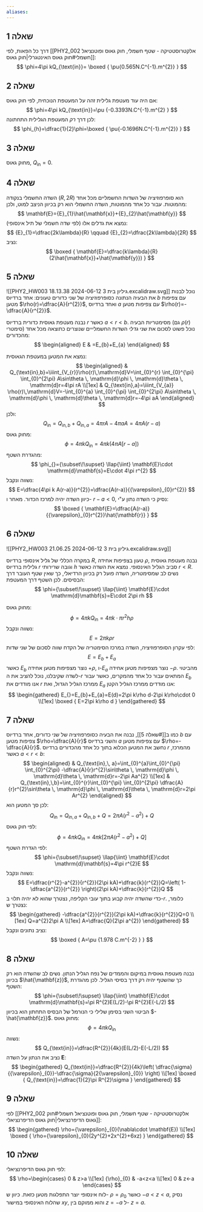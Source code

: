 ```yaml
---
aliases:
---
```

## שאלה 1

דרך כל הפאות, לפי [[PHY2_002 אלקטרוסטטיקה - שטף חשמלי, חוק גאוס ופוטנציאל חשמלי#חוק גאוס האינטגרלי|חוק גאוס]]:
$$
\phi=4\pi kQ_{\text{in}}=
\boxed {
\pu{0.565N.C^{-1}.m^{2}}
 }
 $$
## שאלה 2
אם היה עוד מעטפת גלילית זהה על המעטפת הנוכחית, לפי חוק גאוס:
$$
\phi=4\pi kQ_{\text{in}}=\pu {-0.3393N.C^{-1}.m^{2} }
$$
לכן דרך *רק* המעטפת הגלילית התחתונה:
$$
\phi_{h}=\dfrac{1}{2}\phi=\boxed {
\pu{-0.1696N.C^{-1}.m^{2}}
 }
$$

## שאלה 3
מחוק גאוס, $Q_{\text{in}}=0$.


## שאלה 4
השדה החשמלי בנקודה $(R,2R)$ הוא סופרפוזיציה של השדות החשמליים מכל אחד מהמוטות.
עבור כל אחד מהמוטות, השדה החשמלי הוא רק בכיוון הניצב למוט, ולכן:
$$
\mathbf{E}={E}_{1}\hat{\mathbf{x}}+{E}_{2}\hat{\mathbf{y}}
$$
נמצא את גדלים אלו (לפי שדה חשמלי של תיל אינסופי):
$$
{E}_{1}=\dfrac{2k\lambda}{R} \qquad  {E}_{2}=\dfrac{2k\lambda}{2R}
$$
נציב:
$$
\boxed {
\mathbf{E}=\dfrac{k\lambda}{R}(2\hat{\mathbf{x}}+\hat{\mathbf{y}})
 }
$$
## שאלה 5
![[PHY2_HW003 גיליון בית 3 2024-06-12 18.13.38.excalidraw.svg]]
נוכל לבנות את הבעיה הנתונה כסופרפוזיציה של שני כדורים טעונים: אחד ברדיוס $b$ עם צפיפות מטען $\rho(r)=\dfrac{A}{r^{2}}$, ואחד ברדיוס $a$ עם צפיפות מטען $\rho(r)=-\dfrac{A}{r^{2}}$.

נבנה מעטפת גאוסית כדורית ברדיוס $r$ כאשר $a<r<b$.
מסימטריות הבעיה (גם $\rho(r)$ סימטרי) נוכל פשוט לסכום את שני *גדלי* השדות החשמלייים שנוצרים כתוצאה מכל אחד מהכדורים:
$$
\begin{aligned}
E & =E_{b}+E_{a}
\end{aligned}
$$

נמצא את המטען במעטפת הגאוסית:
$$
\begin{aligned}
 & Q_{\text{in},b}=\iiint_{V_{r}}\rho(r)\,\mathrm{d}V=\int_{0}^{r} \int_{0}^{\pi} \int_{0}^{2\pi} A\sin\theta \, \mathrm{d}\phi  \, \mathrm{d}\theta   \, \mathrm{d}r=4\pi rA \\[1ex]
 & Q_{\text{in},a}=\iiint_{V_{a}} \rho(r)\,\mathrm{d}V=-\int_{0}^{a} \int_{0}^{\pi} \int_{0}^{2\pi} A\sin\theta \, \mathrm{d}\phi   \, \mathrm{d}\theta  \, \mathrm{d}r=-4\pi aA 
\end{aligned} 
$$
ולכן:
$$
Q_{\text{in}}=Q_{\text{in},b}+Q_{\text{in},a}=4\pi rA-4\pi aA=4\pi A(r-a)
$$
מחוק גאוס:
$$
\phi_{}=4\pi kQ_{\text{in}}=4\pi k(4\pi A[r-a])
$$
מהגדרת השטף:
$$
\phi_{}={\subset\!\supset} \llap{\iint} \mathbf{E}\cdot \mathrm{d}\mathbf{s}=E\cdot 4\pi r^{2}
$$
נשווה ונקבל:
$$
E=\dfrac{4\pi k A(r-a)}{r^{2}}=\dfrac{A(r-a)}{{\varepsilon}_{0}r^{2}} 
$$
כיוון השדה יהיה למרכז הכדור. מאחר ו- $r-a<0$, נסיק כי השדה נתון ע"י:
$$
\boxed {
\mathbf{E}=\dfrac{A(r-a)}{{\varepsilon}_{0}r^{2}}\hat{\mathbf{r}}
 }
$$
## שאלה 6
![[PHY2_HW003 גיליון בית 3 2024-06-12 21.06.25.excalidraw.svg]]

במקרה הכללי של גליל אינסופי ברדיוס $R$, טעון בצפיפות אחידה $\rho$, נבנה מעטפת גאוסית גלילית ברדיוס $r$ וגובה שרירותי $h$ סביב הגליל האינסופי. נמצא את השדה כאשר $r<R$.
נשים לב שמסימטריה, השדה פועל רק בכיוון הרדיאלי, כך שאין שטף העובר דרך הבסיסים. לכן השטף דרך המעטפת:
$$
\phi={\subset\!\supset} \llap{\iint} \mathbf{E}\cdot \mathrm{d}\mathbf{s}=E\cdot 2\pi rh
$$

מחוק גאוס:
$$
\phi=4\pi kQ_{\text{in}}=4\pi k\cdot \pi r^{2}h\rho
$$
נשווה ונקבל:
$$
E=2\pi k\rho r
$$
לפי עקרון הסופרפוזיציה, השדה במרכז הסימטריה של הקדח שווה לסכום של שני שדות:
$$
E=E_{b}+E_{a}
$$
כאשר $E_{b}$ נוצר מצפיפות מטען אחידה $+\rho$, ו-$E_{a}$ נוצר מצפיפות מטען אחידה $-\rho$. מהביטוי לשדה שקיבלנו, נוכל להציב את ה-$r$ המתאים עבור כל אחד מהמקרים, כאשר עבור $E_{b}$ אנו מודדים את $r$ ממרכז הגליל הגדול, ואת $E_{a}$ אנו מודדים ממרכז הגליל הקטן:
$$
\begin{gathered}
E_{}=E_{b}+E_{a}=E(d)=2\pi k\rho d-2\pi k\rho\cdot 0 \\[1ex]
\boxed {
E=2\pi k\rho d
 }
\end{gathered}
$$

## שאלה 7
כמו ב[[#שאלה 5]], נבנה את הבעיה כסופרפוזיציה של שני כדורים, אחד ברדיוס $b$ עם צפיפות מטען $\rho=\dfrac{A}{r}$ והשני ברדיוס $a$ עם צפיפות מטען $\rho=-\dfrac{A}{r}$. נחשב את המטען הכלוא בתוך כל אחד מהכדורים ברדיוס $r$ מהמרכז, כאשר $a<r<b$:
$$
\begin{aligned}
 & Q_{\text{in},\, a}=\int_{0}^{a}\int_{0}^{\pi} \int_{0}^{2\pi} -\dfrac{A}{r}r^{2}\sin\theta \, \mathrm{d}\phi  \, \mathrm{d}\theta   \, \mathrm{d}r=-2\pi Aa^{2}  \\[1ex]
 & Q_{\text{in},\,b}=\int_{0}^{r}\int_{0}^{\pi} \int_{0}^{2\pi} \dfrac{A}{r}r^{2}\sin\theta \, \mathrm{d}\phi  \, \mathrm{d}\theta   \, \mathrm{d}r=2\pi Ar^{2} 
\end{aligned}
$$
לכן סך המטען הוא:
$$
Q_{\text{in}}=Q_{\text{in},a}+Q_{\text{in},b}+Q=2\pi A(r^{2}-a^{2})+Q
$$
לפי חוק גאוס:
$$
\phi=4\pi kQ_{\text{in}}=4\pi k[2\pi A(r^{2}-a^{2})+Q]
$$
לפי הגדרת השטף:
$$
\phi={\subset\!\supset} \llap{\iint} \mathbf{E}\cdot \mathrm{d}\mathbf{s}=4\pi r^{2}E
$$
נשווה ונקבל:
$$
E=\dfrac{r^{2}-a^{2}}{r^{2}}(2\pi kA)+\dfrac{k}{r^{2}}Q=\left( 1-\dfrac{a^{2}}{r^{2}} \right)(2\pi kA)+\dfrac{k}{r^{2}}Q
$$
כדי שהשדה יהיה קבוע בתוך עובי הקליפה, נצטרך שהוא לא יהיה תלוי ב-$r$. כלומר, נצטרך ש:
$$
\begin{gathered}
-\dfrac{a^{2}}{r^{2}}(2\pi kA)+\dfrac{k}{r^{2}}Q=0 \\[1ex]
Q=a^{2}2\pi A \\[1ex]
A=\dfrac{Q}{2\pi a^{2}}
\end{gathered}
$$
נציב נתונים ונקבל:
$$
\boxed {
A=\pu {1.978 C.m^{-2} }
 }
$$

## שאלה 8
נבנה מעטפת גאוסית במיקום והממדים של נפח הגליל הנתון. נשים לב שהשדה הוא רק בכיוון $\hat{\mathbf{z}}$, כך שהשטף יהיה רק דרך בסיסי הגליל. לכן מהגדרת השטף:
$$
\phi={\subset\!\supset} \llap{\iint} \mathbf{E}\cdot \mathrm{d}\mathbf{s}=\pi R^{2}E(L/2)-\pi R^{2}E(-L/2)
$$
הביטוי השני בסימן שלילי כי הנורמל של הבסיס התחתון הוא בכיוון $-\hat{\mathbf{z}}$.
מחוק גאוס:
$$
\phi=4\pi kQ_{\text{in}}
$$
נשווה:
$$
Q_{\text{in}}=\dfrac{R^{2}}{4k}(E(L/2)-E(-L/2))
$$
נציב את הנתון על השדה $\mathbf{E}$:
$$
\begin{gathered}
Q_{\text{in}}=\dfrac{R^{2}}{4k}\left( \dfrac{\sigma}{{\varepsilon}_{0}}-\dfrac{\sigma}{2{\varepsilon}_{0}} \right) \\[1ex]
\boxed {
Q_{\text{in}}=\dfrac{1}{2}\pi R^{2}\sigma
 }
\end{gathered}
$$

## שאלה 9
לפי [[PHY2_002 אלקטרוסטטיקה - שטף חשמלי, חוק גאוס ופוטנציאל חשמלי#חוק גאוס הדיפרנציאלי|חוק גאוס הדיפרנציאלי]]:
$$
\begin{gathered}
\rho={\varepsilon}_{0}(\nabla\cdot \mathbf{E}) \\[1ex]
\boxed {
\rho={\varepsilon}_{0}(2y^{2}+2x^{2}+6xz)
 }
\end{gathered}
$$

## שאלה 10
לפי חוק גאוס הדיפרנציאלי:
$$
\rho=\begin{cases}
0 & z>a \\[1ex]
{\rho}_{0} & -a<z<a \\[1ex]
0 & z<-a
\end{cases}
$$
לוח אינסופי יוצר התפלגות מטען כזאת. כיוון ש- $\rho={\rho}_{0}$ כאשר $-a<z<a$, נסיק שהלוח האינסופי במישור $xy$, והוא ממוקם בין $z=-a$ ל- $z=a$.

